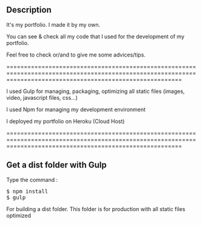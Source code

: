 <h2>Description</h2>

It's my portfolio.
I made it by my own.

You can see & check all my code that I used for the development of my portfolio.

Feel free to check or/and to give me some advices/tips.

==============================================================================================================================================================

I used Gulp for managing, packaging, optimizing all static files (images, video, javascript files, css...)

I used Npm for managing my development environment

I deployed my portfolio on Heroku (Cloud Host)

==============================================================================================================================================================

<h2>Get a dist folder with Gulp</h2>

Type the command :

<pre>
$ npm install
$ gulp
</pre>

For building a dist folder. This folder is for production with all static files optimized
